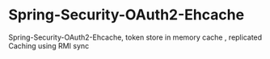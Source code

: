 # Spring-Security-OAuth2-Ehcache
Spring-Security-OAuth2-Ehcache, token store in memory cache , replicated Caching using RMI sync
